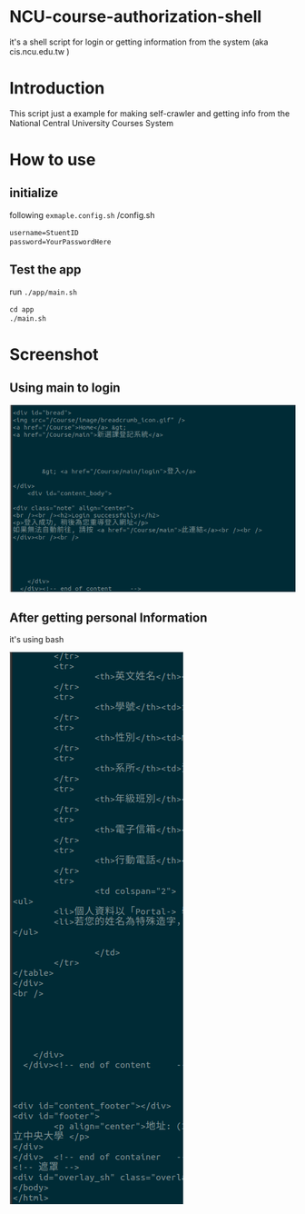 # NCU-course-authorization-shell
it's a shell script for login or getting information from the system (aka cis.ncu.edu.tw )

# Introduction
This script just a example for making self-crawler and getting info from the National Central University Courses System

# How to use
## initialize
following `exmaple.config.sh`
/config.sh
```
username=StuentID
password=YourPasswordHere
```

## Test the app
run `./app/main.sh`
```
cd app
./main.sh
```



# Screenshot

## Using main to login

![after Login](after-run-main.png)

## After getting personal Information

it's using bash

![image-20220926140139718](after-pinfo.png)
